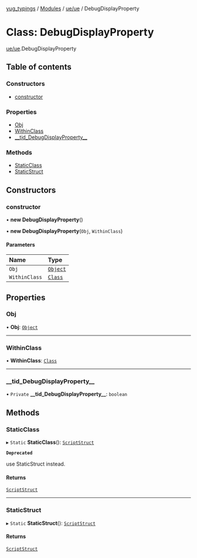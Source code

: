 [yug_typings](../README.md) / [Modules](../modules.md) / [ue/ue](../modules/ue_ue.md) / DebugDisplayProperty

# Class: DebugDisplayProperty

[ue/ue](../modules/ue_ue.md).DebugDisplayProperty

## Table of contents

### Constructors

- [constructor](ue_ue.DebugDisplayProperty.md#constructor)

### Properties

- [Obj](ue_ue.DebugDisplayProperty.md#obj)
- [WithinClass](ue_ue.DebugDisplayProperty.md#withinclass)
- [\_\_tid\_DebugDisplayProperty\_\_](ue_ue.DebugDisplayProperty.md#__tid_debugdisplayproperty__)

### Methods

- [StaticClass](ue_ue.DebugDisplayProperty.md#staticclass)
- [StaticStruct](ue_ue.DebugDisplayProperty.md#staticstruct)

## Constructors

### constructor

• **new DebugDisplayProperty**()

• **new DebugDisplayProperty**(`Obj`, `WithinClass`)

#### Parameters

| Name | Type |
| :------ | :------ |
| `Obj` | [`Object`](ue_ue.Object.md) |
| `WithinClass` | [`Class`](ue_ue.Class.md) |

## Properties

### Obj

• **Obj**: [`Object`](ue_ue.Object.md)

___

### WithinClass

• **WithinClass**: [`Class`](ue_ue.Class.md)

___

### \_\_tid\_DebugDisplayProperty\_\_

• `Private` **\_\_tid\_DebugDisplayProperty\_\_**: `boolean`

## Methods

### StaticClass

▸ `Static` **StaticClass**(): [`ScriptStruct`](ue_ue.ScriptStruct.md)

**`Deprecated`**

use StaticStruct instead.

#### Returns

[`ScriptStruct`](ue_ue.ScriptStruct.md)

___

### StaticStruct

▸ `Static` **StaticStruct**(): [`ScriptStruct`](ue_ue.ScriptStruct.md)

#### Returns

[`ScriptStruct`](ue_ue.ScriptStruct.md)

